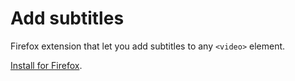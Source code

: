 # Add subtitles

Firefox extension that let you add subtitles to any `<video>` element.

[Install for Firefox](https://addons.mozilla.org/en-US/firefox/addon/add-subtitles/).
